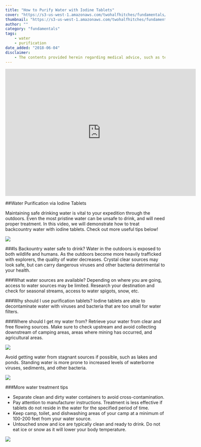 ```yaml
---
title: "How to Purify Water with Iodine Tablets"
cover: "https://s3-us-west-1.amazonaws.com/twohalfhitches/fundamentals/iodine-tablets/Water+Purification.jpg"
thumbnail: "https://s3-us-west-1.amazonaws.com/twohalfhitches/fundamentals/iodine-tablets/Water+Purification.jpg"
author: ""
category: "fundamentals"
tags:
    - water
    - purification
date_added: "2018-06-04"
disclaimer:
    - The contents provided herein regarding medical advice, such as text, graphics, images, and other material contained on this website are for informational purposes only. The content provided in this website is not intended to substitute professional medical advice, diagnosis, or treatment. 
---
```


<iframe title="video" src="https://www.youtube.com/embed/FkvDrzPe_vk" width="600" height="400" frameBorder="0" allowFullScreen></iframe>

<br>

##Water Purification via Iodine Tablets

Maintaining safe drinking water is vital to your expedition through the outdoors. Even the most pristine water can be unsafe to drink, and will need proper treatment. In this video, we will demonstrate how to treat backcountry water with iodine tablets. Check out more useful tips below!

![](https://s3-us-west-1.amazonaws.com/twohalfhitches/fundamentals/iodine-tablets/5J8A6531.jpg)

###Is Backountry water safe to drink?
Water in the outdoors is exposed to both wildlife and humans. As the outdoors become more heavily trafficked with explorers, the quality of water decreases. Crystal clear sources may look safe, but can carry dangerous viruses and other bacteria detrimental to your health.

###What water sources are available?
Depending on where you are going, access to water sources may be limited. Research your destination and check for seasonal streams, access to water spigots, snow, etc.

###Why should I use purification tablets?
Iodine tablets are able to decontaminate water with viruses and bacteria that are too small for water filters.

###Where should I get my water from?
Retrieve your water from clear and free flowing sources. Make sure to check upstream and avoid collecting downstream of camping areas, areas where mining has occurred, and agricultural areas.

![](https://s3-us-west-1.amazonaws.com/twohalfhitches/fundamentals/iodine-tablets/5J8A6526.jpg)

Avoid getting water from stagnant sources if possible, such as lakes and ponds. Standing water is more prone to increased levels of waterborne viruses, sediments, and other bacteria.

![](https://s3-us-west-1.amazonaws.com/twohalfhitches/fundamentals/iodine-tablets/5J8A9665.jpg)

###More water treatment tips

- Separate clean and dirty water containers to avoid cross-contamination.
- Pay attention to manufacturer instructions. Treatment is less effective if tablets do not reside in the water for the specified period of time.
- Keep camp, toilet, and dishwashing areas of your camp at a minimum of 100-200 feet from your water source.
- Untouched snow and ice are typically clean and ready to drink. Do not eat ice or snow as it will lower your body temperature.

![](https://s3-us-west-1.amazonaws.com/twohalfhitches/fundamentals/iodine-tablets/5J8A6536.jpg)
